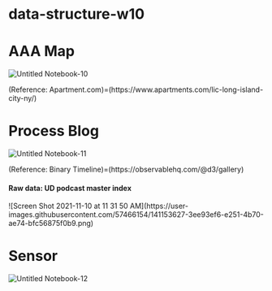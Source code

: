 # data-structure-w10

# AAA Map
![Untitled Notebook-10](https://user-images.githubusercontent.com/57466154/141152260-3d0946f5-65bf-4036-be99-3ecc17376529.jpg)
 <p>(Reference: Apartment.com)=(https://www.apartments.com/lic-long-island-city-ny/)</p>

# Process Blog
![Untitled Notebook-11](https://user-images.githubusercontent.com/57466154/141153004-ab89b595-c6c4-4b21-b335-12475448a3c8.jpg)
<p>(Reference: Binary Timeline)=(https://observablehq.com/@d3/gallery)
<h4>Raw data: UD podcast master index</h4>
![Screen Shot 2021-11-10 at 11 31 50 AM](https://user-images.githubusercontent.com/57466154/141153627-3ee93ef6-e251-4b70-ae74-bfc56875f0b9.png)

# Sensor
![Untitled Notebook-12](https://user-images.githubusercontent.com/57466154/141153757-2f1974dd-59e8-47ca-b6a0-5e3efa73829c.jpg)
